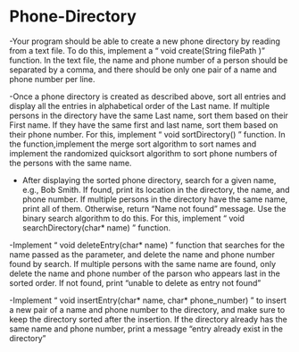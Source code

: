 # Phone-Directory


-Your program should be able to create a new phone directory by reading from a text file.
To do this, implement a “ void create(String filePath )” function. In the text file, the name
and phone number of a person should be separated by a comma, and there should be
only one pair of a name and phone number per line.

-Once a phone directory is created as described above, sort all entries and display all the
entries in alphabetical order of the Last name. If multiple persons in the directory have
the same Last name, sort them based on their First name. If they have the same first
and last name, sort them based on their phone number. For this, implement “ void
sortDirectory() ” function. In the function,implement the merge sort algorithm to sort
names and implement the randomized quicksort algorithm to sort phone numbers of
the persons with the same name.

- After displaying the sorted phone directory, search for a given name, e.g., Bob Smith. If
found, print its location in the directory, the name, and phone number. If multiple persons
in the directory have the same name, print all of them. Otherwise, return “Name not
found” message. Use the binary search algorithm to do this. For this, implement “ void
searchDirectory(char* name) ” function.

-Implement “ void deleteEntry(char* name) ” function that searches for the name passed
as the parameter, and delete the name and phone number found by search. If multiple
persons with the same name are found, only delete the name and phone number of the
parson who appears last in the sorted order. If not found, print “unable to delete as entry
not found”

-Implement “ void insertEntry(char* name, char* phone_number) ” to insert a new pair
of a name and phone number to the directory, and make sure to keep the directory
sorted after the insertion. If the directory already has the same name and phone number,
print a message “entry already exist in the directory”

